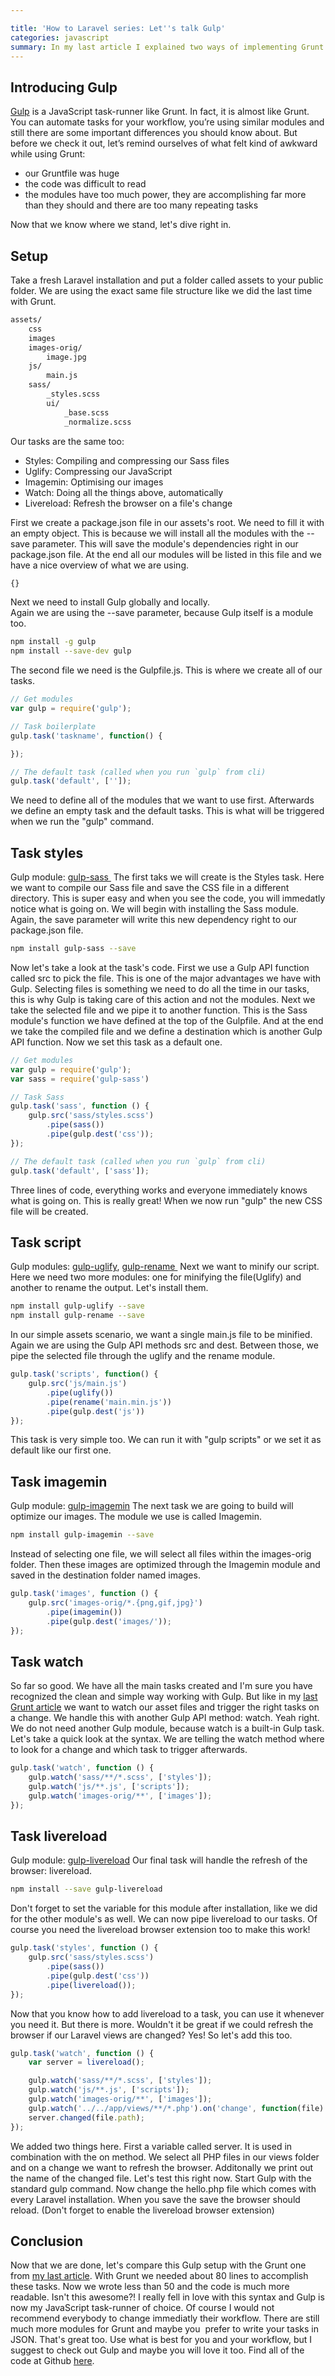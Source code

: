 ```yaml
---

title: 'How to Laravel series: Let''s talk Gulp'
categories: javascript
summary: In my last article I explained two ways of implementing Grunt to your Laravel application. Now we are taking a look at the same setup, but we are using Gulp instead of Grunt. Gulp what? Don’t worry, I will show you what Gulp is, how it works and why you probably should consider switching.
---
```


<h2>Introducing Gulp</h2>

<a title="Official Gulp.js site" href="http://gulpjs.com/">Gulp</a> is a JavaScript task-runner like Grunt. In fact, it is almost like Grunt. You can automate tasks for your workflow, you’re using similar modules and still there are some important differences you should know about. But before we check it out, let’s remind ourselves of what felt kind of awkward while using Grunt:
<ul>
<li>our Gruntfile was huge</li>
<li>the code was difficult to read</li>
<li>the modules have too much power, they are accomplishing far more than they should and there are too many repeating tasks</li>
</ul>

Now that we know where we stand, let's dive right in.
<h2>Setup</h2>

Take a fresh Laravel installation and put a folder called assets to your public folder. We are using the exact same file structure like we did the last time with Grunt.

```bash
assets/
    css
    images
    images-orig/
        image.jpg
    js/
        main.js
    sass/
        _styles.scss
        ui/
            _base.scss
            _normalize.scss
```

Our tasks are the same too:
<ul>
<li><span class="font-bold">Styles</span>: Compiling and compressing our Sass files</li>
<li><span class="font-bold">Uglify</span>: Compressing our JavaScript</li>
<li><span class="font-bold">Imagemin</span>: Optimising our images</li>
<li><span class="font-bold">Watch</span>: Doing all the things above, automatically</li>
<li><span class="font-bold">Livereload</span>: Refresh the browser on a file's change</li>
</ul>

First we create a package.json file in our assets's root. We need to fill it with an empty object. This is because we will install all the modules with the --save parameter. This will save the module's dependencies right in our package.json file. At the end all our modules will be listed in this file and we have a nice overview of what we are using.

```javascript
{}
```

Next we need to install Gulp globally and locally.<br />
Again we are using the --save parameter, because Gulp itself is a module too.

```bash
npm install -g gulp
npm install --save-dev gulp
```

The second file we need is the Gulpfile.js. This is where we create all of our tasks.


```javascript
// Get modules
var gulp = require('gulp');

// Task boilerplate
gulp.task('taskname', function() {

});

// The default task (called when you run `gulp` from cli)
gulp.task('default', ['']);
```


We need to define all of the modules that we want to use first. Afterwards we define an empty task and the default tasks. This is what will be triggered when we run the "gulp" command.
<h2>Task styles</h2>

Gulp module: <a title="Gulp Sass Module" href="https://npmjs.org/package/gulp-sass">gulp-sass </a>
The first taks we will create is the Styles task. Here we want to compile our Sass file and save the CSS file in a different directory. This is super easy and when you see the code, you will immedatly notice what is going on.
We will begin with installing the Sass module. Again, the save parameter will write this new dependency right to our package.json file.

```bash
npm install gulp-sass --save
```

Now let's take a look at the task's code. First we use a Gulp API function called src to pick the file. This is one of the major advantages we have with Gulp. Selecting files is something we need to do all the time in our tasks, this is why Gulp is taking care of this action and not the modules.
Next we take the selected file and we pipe it to another function. This is the Sass module's function we have defined at the top of the Gulpfile. And at the end we take the compiled file and we define a destination which is another Gulp API function. Now we set this task as a default one.

```javascript
// Get modules
var gulp = require('gulp');
var sass = require('gulp-sass')

// Task Sass
gulp.task('sass', function () {
    gulp.src('sass/styles.scss')
        .pipe(sass())
        .pipe(gulp.dest('css'));
});

// The default task (called when you run `gulp` from cli)
gulp.task('default', ['sass']);
```

Three lines of code, everything works and everyone immediately knows what is going on. This is really great! When we now run "gulp" the new CSS file will be created.
<h2>Task script</h2>

Gulp modules: <a title="Gulp Uglify Module" href="https://npmjs.org/package/gulp-uglify">gulp-uglify</a>, <a title="Gulp rename module" href="https://npmjs.org/package/gulp-rename">gulp-rename </a>
Next we want to minify our script. Here we need two more modules: one for minifying the file(Uglify) and another to rename the output. Let's install them.

```bash
npm install gulp-uglify --save
npm install gulp-rename --save
```

In our simple assets scenario, we want a single main.js file to be minified. Again we are using the Gulp API methods src and dest. Between those, we pipe the selected file through the uglify and the rename module.

```javascript
gulp.task('scripts', function() {
    gulp.src('js/main.js')
        .pipe(uglify())
        .pipe(rename('main.min.js'))
        .pipe(gulp.dest('js'))
});
```


This task is very simple too. We can run it with "gulp scripts" or we set it as default like our first one.
<h2>Task imagemin</h2>

Gulp module: <a title="Gulp imagemin module" href="https://npmjs.org/package/gulp-imagemin">gulp-imagemin</a>
The next task we are going to build will optimize our images. The module we use is called Imagemin.

```bash
npm install gulp-imagemin --save
```

Instead of selecting one file, we will select all files within the images-orig folder. Then these images are optimized through the Imagemin module and saved in the destination folder named images.

```javascript
gulp.task('images', function () {
    gulp.src('images-orig/*.{png,gif,jpg}')
        .pipe(imagemin())
        .pipe(gulp.dest('images/'));
});
```

<h2>Task watch</h2>

So far so good. We have all the main tasks created and I'm sure you have recognized the clean and simple way working with Gulp. But like in my <a title="My last Grunt article" href="/2014/01/how-to-laravel-series-two-ways-of-implementing-grunt-to-laravel/">last Grunt article</a> we want to watch our asset files and trigger the right tasks on a change. We handle this with another Gulp API method: watch. Yeah right. We do not need another Gulp module, because watch is a built-in Gulp task.
Let's take a quick look at the syntax. We are telling the watch method where to look for a change and which task to trigger afterwards.

```javascript
gulp.task('watch', function () {
    gulp.watch('sass/**/*.scss', ['styles']);
    gulp.watch('js/**.js', ['scripts']);
    gulp.watch('images-orig/**', ['images']);
});
```


<h2>Task livereload</h2>

Gulp module: <a title="Gulp livereload module" href="https://github.com/vohof/gulp-livereload">gulp-livereload</a>
Our final task will handle the refresh of the browser: livereload.

```bash
npm install --save gulp-livereload
```

Don't forget to set the variable for this module after installation, like we did for the other module's as well. We can now pipe livereload to our tasks. Of course you need the livereload browser extension too to make this work!

```javascript
gulp.task('styles', function () {
    gulp.src('sass/styles.scss')
        .pipe(sass())
        .pipe(gulp.dest('css'))
        .pipe(livereload());
});
```

Now that you know how to add livereload to a task, you can use it whenever you need it. But there is more. Wouldn't it be great if we could refresh the browser if our Laravel views are changed? Yes! So let's add this too.

```javascript
gulp.task('watch', function () {
    var server = livereload();

    gulp.watch('sass/**/*.scss', ['styles']);
    gulp.watch('js/**.js', ['scripts']);
    gulp.watch('images-orig/**', ['images']);
    gulp.watch('../../app/views/**/*.php').on('change', function(file) {
    server.changed(file.path);
});
```

We added two things here. First a variable called server. It is used in combination with the on method. We select all PHP files in our views folder and on a change we want to refresh the browser. Additonally we print out the name of the changed file.
Let's test this right now. Start Gulp with the standard gulp command. Now change the hello.php file which comes with every Laravel installation. When you save the save the browser should reload. (Don't forget to enable the livereload browser extension)
<h2>Conclusion</h2>

Now that we are done, let's compare this Gulp setup with the Grunt one from <a title="My last Grunt article" href="/2014/01/how-to-laravel-series-two-ways-of-implementing-grunt-to-laravel/">my last article</a>. With Grunt we needed about 80 lines to accomplish these tasks. Now we wrote less than 50 and the code is much more readable. Isn't this awesome?! I really fell in love with this syntax and Gulp is now my JavaScript task-runner of choice.
Of course I would not recommend everybody to change immediatly their workflow. There are still much more modules for Grunt and maybe you  prefer to write your tasks in JSON. That's great too. Use what is best for you and your workflow, but I suggest to check out Gulp and maybe you will love it too.
Find all of the code at Github <a title="Code on Github" href="https://github.com/christophrumpel/blog-gulp-setup">here</a>.
